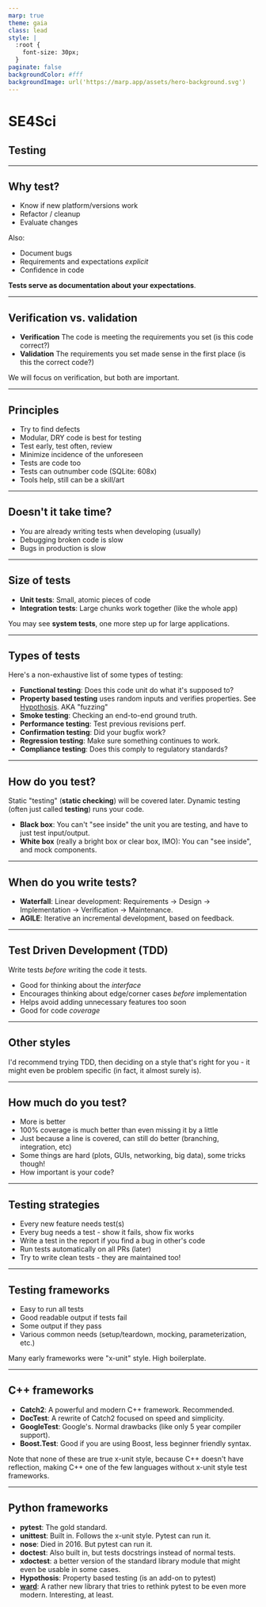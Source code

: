 ```yaml
---
marp: true
theme: gaia
class: lead
style: |
  :root {
    font-size: 30px;
  }
paginate: false
backgroundColor: #fff
backgroundImage: url('https://marp.app/assets/hero-background.svg')
---
```


# SE4Sci

## Testing

---

## Why test?

- Know if new platform/versions work
- Refactor / cleanup
- Evaluate changes

Also:

- Document bugs
- Requirements and expectations _explicit_
- Confidence in code

**Tests serve as documentation about your expectations**.

---

## Verification vs. validation

- **Verification** The code is meeting the requirements you set (is this code correct?)
- **Validation** The requirements you set made sense in the first place (is this the correct code?)

We will focus on verification, but both are important.

---

## Principles

- Try to find defects
- Modular, DRY code is best for testing
- Test early, test often, review
- Minimize incidence of the unforeseen
- Tests are code too
- Tests can outnumber code (SQLite: 608x)
- Tools help, still can be a skill/art

---

## Doesn't it take time?

- You are already writing tests when developing (usually)
- Debugging broken code is slow
- Bugs in production is slow

---

## Size of tests

- **Unit tests**: Small, atomic pieces of code
- **Integration tests**: Large chunks work together (like the whole app)

You may see **system tests**, one more step up for large applications.

---

## Types of tests

Here's a non-exhaustive list of some types of testing:

- **Functional testing**: Does this code unit do what it's supposed to?
- **Property based testing** uses random inputs and verifies properties. See [Hypothosis](https://hypothesis.readthedocs.io/en/latest/). AKA "fuzzing"
- **Smoke testing**: Checking an end-to-end ground truth.
- **Performance testing**: Test previous revisions perf.
- **Confirmation testing**: Did your bugfix work?
- **Regression testing**: Make sure something continues to work.
- **Compliance testing**: Does this comply to regulatory standards?

---

## How do you test?

Static "testing" (**static checking**) will be covered later. Dynamic testing (often just called **testing**) runs your code.

- **Black box**: You can't "see inside" the unit you are testing, and have to just test input/output.
- **White box** (really a bright box or clear box, IMO): You can "see inside", and mock components.

---

## When do you write tests?

- **Waterfall**: Linear development: Requirements -> Design -> Implementation -> Verification -> Maintenance.
- **AGILE**: Iterative an incremental development, based on feedback.

---

## Test Driven Development (TDD)

Write tests _before_ writing the code it tests.

- Good for thinking about the _interface_
- Encourages thinking about edge/corner cases _before_ implementation
- Helps avoid adding unnecessary features too soon
- Good for code _coverage_

---

## Other styles

I'd recommend trying TDD, then deciding on a style that's right for you - it might even be problem specific (in fact, it almost surely is).

---

## How much do you test?

- More is better
- 100% coverage is much better than even missing it by a little
- Just because a line is covered, can still do better (branching, integration, etc)
- Some things are hard (plots, GUIs, networking, big data), some tricks though!
- How important is your code?

---

## Testing strategies

- Every new feature needs test(s)
- Every bug needs a test - show it fails, show fix works
- Write a test in the report if you find a bug in other's code
- Run tests automatically on all PRs (later)
- Try to write clean tests - they are maintained too!

---

## Testing frameworks

- Easy to run all tests
- Good readable output if tests fail
- Some output if they pass
- Various common needs (setup/teardown, mocking, parameterization, etc.)

Many early frameworks were "x-unit" style. High boilerplate.

---

## C++ frameworks

- **Catch2**: A powerful and modern C++ framework. Recommended.
- **DocTest**: A rewrite of Catch2 focused on speed and simplicity.
- **GoogleTest**: Google's. Normal drawbacks (like only 5 year compiler support).
- **Boost.Test**: Good if you are using Boost, less beginner friendly syntax.

Note that none of these are true x-unit style, because C++ doesn't have reflection, making C++ one of the few languages without x-unit style test frameworks.

---

## Python frameworks

- **pytest**: The gold standard.
- **unittest**: Built in. Follows the x-unit style. Pytest can run it.
- **nose**: Died in 2016. But pytest can run it.
- **doctest**: Also built in, but tests docstrings instead of normal tests.
- **xdoctest**: a better version of the standard library module that might even be usable in some cases.
- **Hypothosis**: Property based testing (is an add-on to pytest)
- [**ward**](https://github.com/darrenburns/ward): A rather new library that tries to rethink pytest to be even more modern. Interesting, at least.
